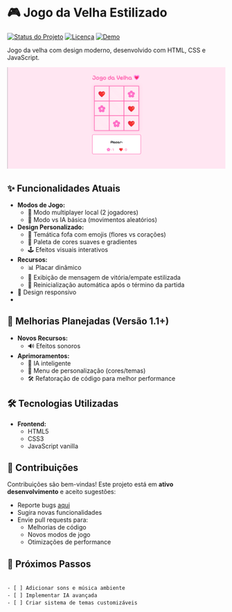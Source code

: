 # 🎮 Jogo da Velha Estilizado

[![Status do Projeto](https://img.shields.io/badge/status-em%20desenvolvimento-yellowgreen)](https://github.com/camylla-ops/jogodavelha)
[![Licença](https://img.shields.io/badge/licença-MIT-blue)](https://opensource.org/licenses/MIT)
[![Demo](https://img.shields.io/badge/demo-GitHub%20Pages-blue)](https://camylla-ops.github.io/jogodavelha)

 Jogo da velha com design moderno, desenvolvido com HTML, CSS e JavaScript.

![Preview do Jogo](screenshot.png) 

## ✨ Funcionalidades Atuais
- **Modos de Jogo:**
  - 🤼 Modo multiplayer local (2 jogadores)
  - 🤖 Modo vs IA básica (movimentos aleatórios)
- **Design Personalizado:**
  - 🌸 Temática fofa com emojis (flores vs corações)
  - 🎨 Paleta de cores suaves e gradientes
  - 🕹️ Efeitos visuais interativos
- **Recursos:**
  - 📊 Placar dinâmico
  - 🎉 Exibição de mensagem de vitória/empate estilizada
  - 🔄 Reinicialização automática após o término da partida
 - 📱 Design responsivo
 - 
## 🚧 Melhorias Planejadas (Versão 1.1+)
- **Novos Recursos:**
  - 🔊 Efeitos sonoros
- **Aprimoramentos:**
  - 🧠 IA inteligente
  - 🔧 Menu de personalização (cores/temas)
  - 🛠️ Refatoração de código para melhor performance

## 🛠️ Tecnologias Utilizadas
- **Frontend:**
  - HTML5
  - CSS3 
  - JavaScript vanilla



## 🤝 Contribuições
Contribuições são bem-vindas! Este projeto está em **ativo desenvolvimento** e aceito sugestões:
- Reporte bugs [aqui](https://github.com/camylla-ops/jogodavelha/issues)
- Sugira novas funcionalidades
- Envie pull requests para:
  - Melhorias de código
  - Novos modos de jogo
  - Otimizações de performance

## 📌 Próximos Passos
```bash

- [ ] Adicionar sons e música ambiente
- [ ] Implementar IA avançada
- [ ] Criar sistema de temas customizáveis


